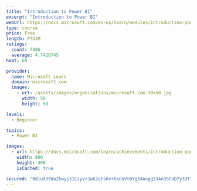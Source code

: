 ```yaml
---
title: "Introduction to Power BI"
excerpt: "Introduction to Power BI"
webUrl: https://docs.microsoft.com/en-us/learn/modules/introduction-power-bi/
type: course
price: Free
length: PT31M
ratings:
  count: 7886
  average: 4.7420745
heat: 69

provider:
  name: Microsoft Learn
  domain: microsoft.com
  images:
    - url: /assets/images/organizations/microsoft.com-50x50.jpg
      width: 50
      height: 50

levels:
  - Beginner

topics:
  - Power BI

images:
  - url: https://docs.microsoft.com/learn/achievements/introduction-power-bi-social.png
    width: 800
    height: 400
    isCached: true

secured: "BdiuX5tWuZhwyj31LzyV+JwK2qFs6v+hknnVt0Yg34Augg53An3SFoD7y3dTfocUGsmBIyDbCNkgHyoXxgPtYlMj97SC2AQyoJAaGEbd4SZu6bMlAjQX4kapYEnsGOaw979V1SrqOrrucCLJnuhcjgzYut0ZDQF8r0aiPEbRSHt8FteKoGi1SQZzD/IyfsDmiGheM5LU5bs1n33EEqyqYqf/xOy3ZhxetX/erX7MI16gZV5XCP82UtWErZS5cbo8DpbIoEEpwx/mWWipmA9mJWyTnlP+T/vL9umgRI8sOArtZkhuDDLW/4pSU3NIkvzl7szuqmnX/ffDEFB3ZVSBFboDXqYjb1gX/d2ejm4Zrsi+6w1ESbClalfOFQRpxg7msxsulxqOijyAX/8D7WshwUoonPxSWimwVw9qF3aRDng=;xsVnBZ3nnCz2fZZiQHmV/A=="
---
```



